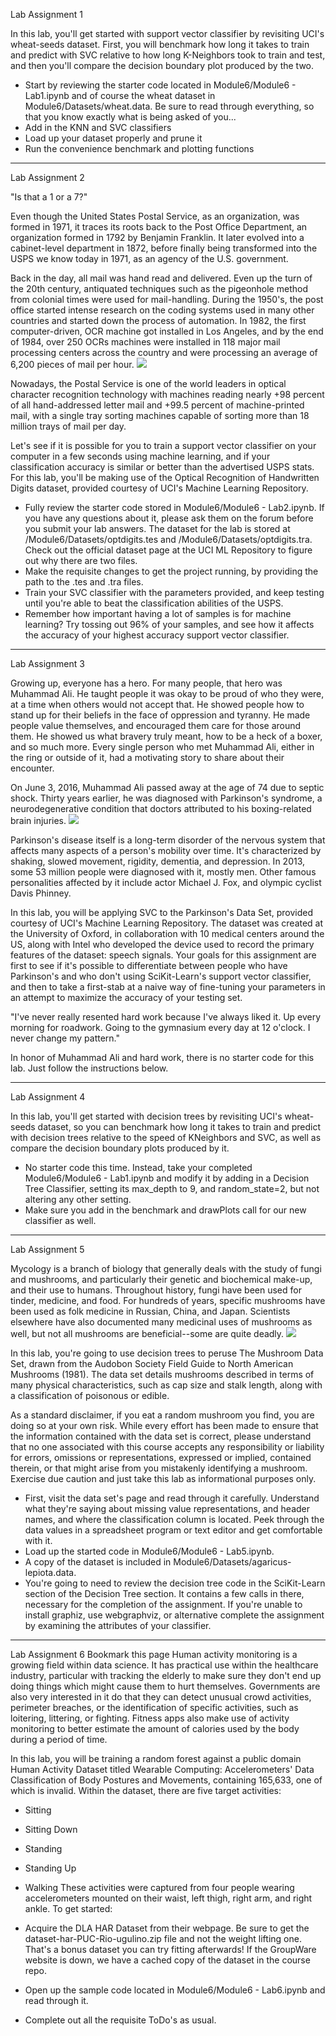 Lab Assignment 1

In this lab, you'll get started with support vector classifier by revisiting UCI's wheat-seeds dataset. First, you will benchmark how long it takes to train and predict with SVC relative to how long K-Neighbors took to train and test, and then you'll compare the decision boundary plot produced by the two.

- Start by reviewing the starter code located in Module6/Module6 - Lab1.ipynb and of course the wheat dataset in Module6/Datasets/wheat.data. Be sure to read through everything, so that you know exactly what is being asked of you...
- Add in the KNN and SVC classifiers
- Load up your dataset properly and prune it
- Run the convenience benchmark and plotting functions

-----------------------------

Lab Assignment 2

"Is that a 1 or a 7?"

Even though the United States Postal Service, as an organization, was formed in 1971, it traces its roots back to the Post Office Department, an organization formed in 1792 by Benjamin Franklin. It later evolved into a cabinet-level department in 1872, before finally being transformed into the USPS we know today in 1971, as an agency of the U.S. government.

Back in the day, all mail was hand read and delivered. Even up the turn of the 20th century, antiquated techniques such as the pigeonhole method from colonial times were used for mail-handling. During the 1950's, the post office started intense research on the coding systems used in many other countries and started down the process of automation. In 1982, the first computer-driven, OCR machine got installed in Los Angeles, and by the end of 1984, over 250 OCRs machines were installed in 118 major mail processing centers across the country and were processing an average of 6,200 pieces of mail per hour.
![](https://prod-edxapp.edx-cdn.org/assets/courseware/v1/a672ff15c58d9672b9f5d2b427a20eb6/asset-v1:Microsoft+DAT210x+1T2018a+type@asset+block/M7L2_USPS.png)


Nowadays, the Postal Service is one of the world leaders in optical character recognition technology with machines reading nearly +98 percent of all hand-addressed letter mail and +99.5 percent of machine-printed mail, with a single tray sorting machines capable of sorting more than 18 million trays of mail per day.

Let's see if it is possible for you to train a support vector classifier on your computer in a few seconds using machine learning, and if your classification accuracy is similar or better than the advertised USPS stats. For this lab, you'll be making use of the Optical Recognition of Handwritten Digits dataset, provided courtesy of UCI's Machine Learning Repository.

- Fully review the starter code stored in Module6/Module6 - Lab2.ipynb. If you have any questions about it, please ask them on the forum before you submit your lab answers. The dataset for the lab is stored at /Module6/Datasets/optdigits.tes and /Module6/Datasets/optdigits.tra. Check out the official dataset page at the UCI ML Repository to figure out why there are two files.
- Make the requisite changes to get the project running, by providing the path to the .tes and .tra files.
- Train your SVC classifier with the parameters provided, and keep testing until you're able to beat the classification abilities of the USPS.
- Remember how important having a lot of samples is for machine learning? Try tossing out 96% of your samples, and see how it affects the accuracy of your highest accuracy support vector classifier.

------------------------------

Lab Assignment 3

Growing up, everyone has a hero. For many people, that hero was Muhammad Ali. He taught people it was okay to be proud of who they were, at a time when others would not accept that. He showed people how to stand up for their beliefs in the face of oppression and tyranny. He made people value themselves, and encouraged them care for those around them. He showed us what bravery truly meant, how to be a heck of a boxer, and so much more. Every single person who met Muhammad Ali, either in the ring or outside of it, had a motivating story to share about their encounter.

On June 3, 2016, Muhammad Ali passed away at the age of 74 due to septic shock. Thirty years earlier, he was diagnosed with Parkinson's syndrome, a neurodegenerative condition that doctors attributed to his boxing-related brain injuries.
![](https://prod-edxapp.edx-cdn.org/assets/courseware/v1/505c341c4239e7d684c4caf5614e367d/asset-v1:Microsoft+DAT210x+1T2018a+type@asset+block/M7L2_MuhammadAli.png)


Parkinson's disease itself is a long-term disorder of the nervous system that affects many aspects of a person's mobility over time. It's characterized by shaking, slowed movement, rigidity, dementia, and depression. In 2013, some 53 million people were diagnosed with it, mostly men. Other famous personalities affected by it include actor Michael J. Fox, and olympic cyclist Davis Phinney.

In this lab, you will be applying SVC to the Parkinson's Data Set, provided courtesy of UCI's Machine Learning Repository. The dataset was created at the University of Oxford, in collaboration with 10 medical centers around the US, along with Intel who developed the device used to record the primary features of the dataset: speech signals. Your goals for this assignment are first to see if it's possible to differentiate between people who have Parkinson's and who don't using SciKit-Learn's support vector classifier, and then to take a first-stab at a naive way of fine-tuning your parameters in an attempt to maximize the accuracy of your testing set.

"I've never really resented hard work because I've always liked it. Up every morning for roadwork. Going to the gymnasium every day at 12 o'clock. I never change my pattern."

In honor of Muhammad Ali and hard work, there is no starter code for this lab. Just follow the instructions below.

-----------------------

Lab Assignment 4

In this lab, you'll get started with decision trees by revisiting UCI's wheat-seeds dataset, so you can benchmark how long it takes to train and predict with decision trees relative to the speed of KNeighbors and SVC, as well as compare the decision boundary plots produced by it.

- No starter code this time. Instead, take your completed Module6/Module6 - Lab1.ipynb and modify it by adding in a Decision Tree Classifier, setting its max_depth to 9, and random_state=2, but not altering any other setting.
- Make sure you add in the benchmark and drawPlots call for our new classifier as well.

-------------------------

Lab Assignment 5

Mycology is a branch of biology that generally deals with the study of fungi and mushrooms, and particularly their genetic and biochemical make-up, and their use to humans. Throughout history, fungi have been used for tinder, medicine, and food. For hundreds of years, specific mushrooms have been used as folk medicine in Russian, China, and Japan. Scientists elsewhere have also documented many medicinal uses of mushrooms as well, but not all mushrooms are beneficial--some are quite deadly.
![](https://prod-edxapp.edx-cdn.org/assets/courseware/v1/15641a1802d294403454d1b8b5620469/asset-v1:Microsoft+DAT210x+1T2018a+type@asset+block/M7L4_Mushroom.jpg)


In this lab, you're going to use decision trees to peruse The Mushroom Data Set, drawn from the Audobon Society Field Guide to North American Mushrooms (1981). The data set details mushrooms described in terms of many physical characteristics, such as cap size and stalk length, along with a classification of poisonous or edible.

As a standard disclaimer, if you eat a random mushroom you find, you are doing so at your own risk. While every effort has been made to ensure that the information contained with the data set is correct, please understand that no one associated with this course accepts any responsibility or liability for errors, omissions or representations, expressed or implied, contained therein, or that might arise from you mistakenly identifying a mushroom. Exercise due caution and just take this lab as informational purposes only.

- First, visit the data set's page and read through it carefully. Understand what they're saying about missing value representations, and header names, and where the classification column is located. Peek through the data values in a spreadsheet program or text editor and get comfortable with it.
- Load up the started code in Module6/Module6 - Lab5.ipynb.
- A copy of the dataset is included in Module6/Datasets/agaricus-lepiota.data.
- You're going to need to review the decision tree code in the SciKit-Learn section of the Decision Tree section. It contains a few calls in there, necessary for the completion of the assignment. If you're unable to install graphiz, use webgraphviz, or alternative complete the assignment by examining the attributes of your classifier.

----------------------------

Lab Assignment 6
 Bookmark this page
Human activity monitoring is a growing field within data science. It has practical use within the healthcare industry, particular with tracking the elderly to make sure they don't end up doing things which might cause them to hurt themselves. Governments are also very interested in it do that they can detect unusual crowd activities, perimeter breaches, or the identification of specific activities, such as loitering, littering, or fighting. Fitness apps also make use of activity monitoring to better estimate the amount of calories used by the body during a period of time.

In this lab, you will be training a random forest against a public domain Human Activity Dataset titled Wearable Computing: Accelerometers' Data Classification of Body Postures and Movements, containing 165,633, one of which is invalid. Within the dataset, there are five target activities:

- Sitting
- Sitting Down
- Standing
- Standing Up
- Walking
These activities were captured from four people wearing accelerometers mounted on their waist, left thigh, right arm, and right ankle. To get started:

- Acquire the DLA HAR Dataset from their webpage. Be sure to get the dataset-har-PUC-Rio-ugulino.zip file and not the weight lifting one. That's a bonus dataset you can try fitting afterwards! If the GroupWare website is down, we have a cached copy of the dataset in the course repo.
- Open up the sample code located in Module6/Module6 - Lab6.ipynb and read through it.
- Complete out all the requisite ToDo's as usual.
